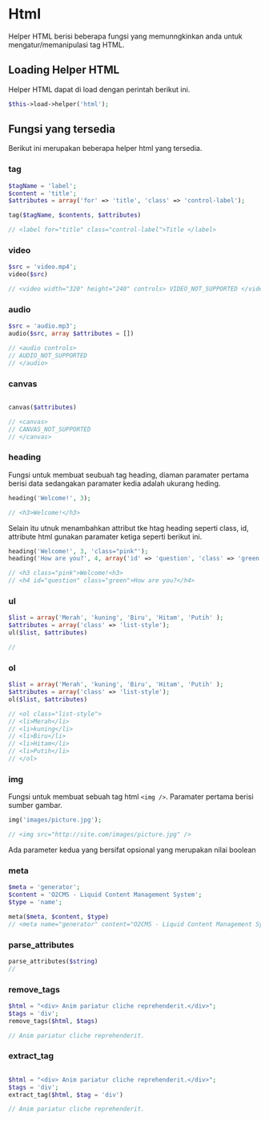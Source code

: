 
# Html
Helper HTML berisi beberapa fungsi yang memunngkinkan anda untuk mengatur/memanipulasi tag HTML.

## Loading Helper HTML

Helper HTML dapat di load dengan perintah berikut ini.

```php
$this->load->helper('html');
```


## Fungsi yang tersedia

Berikut ini merupakan beberapa helper html yang tersedia.

### tag

```php
$tagName = 'label';
$content = 'title';
$attributes = array('for' => 'title', 'class' => 'control-label');

tag($tagName, $contents, $attributes)

// <label for="title" class="control-label">Title </label> 
```

### video

```php
$src = 'video.mp4';
video($src)

// <video width="320" height="240" controls> VIDEO_NOT_SUPPORTED </video>
```

### audio

```php
$src = 'audio.mp3';
audio($src, array $attributes = [])

// <audio controls>
// AUDIO_NOT_SUPPORTED
// </audio> 
```

### canvas

```php

canvas($attributes)

// <canvas>
// CANVAS_NOT_SUPPORTED
// </canvas> 
```

### heading

Fungsi untuk membuat seubuah tag heading, diaman paramater pertama berisi data sedangakan paramater kedia adalah ukurang heding.

```php
heading('Welcome!', 3);

// <h3>Welcome!</h3>
```

Selain itu utnuk menambahkan attribut tke htag heading seperti class, id, attribute html gunakan paramater ketiga seperti berikut ini.

```php
heading('Welcome!', 3, 'class="pink"');
heading('How are you?', 4, array('id' => 'question', 'class' => 'green'));

// <h3 class="pink">Welcome!<h3>
// <h4 id="question" class="green">How are you?</h4>
```

### ul

```php
$list = array('Merah', 'kuning', 'Biru', 'Hitam', 'Putih' );
$attributes = array('class' => 'list-style');
ul($list, $attributes)

// 
```

### ol

```php
$list = array('Merah', 'kuning', 'Biru', 'Hitam', 'Putih' );
$attributes = array('class' => 'list-style');
ol($list, $attributes)

// <ol class="list-style">
// <li>Merah</li>
// <li>kuning</li>
// <li>Biru</li>
// <li>Hitam</li>
// <li>Putih</li>
// </ol>
```

### img

Fungsi untuk membuat sebuah tag html `<img />`. Paramater pertama berisi sumber gambar.

```php
img('images/picture.jpg'); 

// <img src="http://site.com/images/picture.jpg" />
```

Ada parameter kedua yang bersifat opsional yang merupakan nilai boolean 

### meta

```php
$meta = 'generator';
$content = 'O2CMS - Liquid Content Management System';
$type = 'name';

meta($meta, $content, $type)
// <meta name="generator" content="O2CMS - Liquid Content Management System">
```

### parse_attributes

```php
parse_attributes($string)
// 
```

### remove_tags

```php
$html = "<div> Anim pariatur cliche reprehenderit.</div>";
$tags = 'div';
remove_tags($html, $tags)

// Anim pariatur cliche reprehenderit.
```

### extract_tag

```php

$html = "<div> Anim pariatur cliche reprehenderit.</div>";
$tags = 'div';
extract_tag($html, $tag = 'div')

// Anim pariatur cliche reprehenderit.
```
